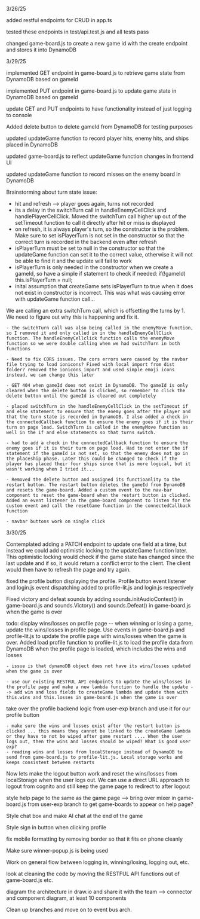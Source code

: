 3/26/25

added restful endpoints for CRUD in app.ts

tested these endpoints in test/api.test.js and all tests pass

changed game-board.js to create a new game id with the create endpoint
and stores it into DynamoDB


3/29/25 

implemented GET endpoint in game-board.js to retrieve game state from DynamoDB based on gameId 

implemented PUT endpoint in game-board.js to update game state in DynamoDB based on gameId 

update GET and PUT endpoints to have functionality instead of just logging to console 

Added delete button to delete gameId from DynamoDB for testing purposes 

updated updateGame function to record player hits, enemy hits, and ships placed in DynamoDB  

updated game-board.js to reflect updateGame function changes in frontend UI 

updated updateGame function to record misses on the enemy board in DynamoDB 

Brainstorming about turn state issue: 
- hit and refresh --> player goes again, turns not recorded 
- its a delay in the switchTurn call in handleEnemyCellClick and handlePlayerCellClick. Moved the switchTurn call higher up out of the setTimeout function to call it directly after hit or miss is displayed 
- on refresh, it is always player's turn, so the constructor is the problem. Make sure to set isPlayerTurn is not set in the constructor so that the correct turn is recorded in the backend even after refresh
- isPlayerTurn must be set to null in the constructor so that the updateGame function can set it to the correct value, otherwise it will not be able to find it and the update will fail to work 
- isPlayerTurn is only needed in the constructor when we create a gameId, so have a simple if statement to check if needed: if(!gameId) this.isPlayerTurn = null; 
- inital assumption that createGame sets isPlayerTurn to true when it does not exist in constructor is incorrect. This was what was causing error with updateGame function call... 


We are calling an extra switchTurn call, which is offsetting the turns by 1. We need to figure out why this is happening and fix it.  

    - the switchTurn call was also being called in the enemyMove function, so I removed it and only called in in the handleEnemyCellClick function. The handleEnemyCellclick function calls the enemyMove function so we were double calling when we had switchTurn in both functions 

    - Need to fix CORS issues. The cors errors were caused by the navbar file trying to load ionicons? Fixed with local import from dist folder? removed the ionicons import and used simple emoji icons instead, we can change this later

    - GET 404 when gameId does not exist in DynamoDB. The gameId is only cleared when the delete button is clicked, so remember to click the delete button until the gameId is cleared out completely  

    - placed switchTurn in the handleEnemyCellClick in the setTimeout if and else statement to ensure that the enemy goes after the player and that the turn state is recorded in DynamoDB. I also added a check in the connectedCallback function to ensure the enemy goes if it is their turn on page load. SwitchTurn is called in the enemyMove function as well in the if and else statements so that turns switch. 

    - had to add a check in the connectedCallback function to ensure the enemy goes if it is their turn on page load. Had to not enter the if statement if the gameId is not set, so that the enemy does not go in the placeship phase. Later this could be changed to check if the player has placed their four ships since that is more logical, but it wasn't working when I tried it... 

    - Removed the delete button and assigned its functioanlity to the restart button. The restart button deletes the gameId from DynamoDB and resets the game-board. Added a custom event to the nav-bar component to reset the game-board when the restart button is clicked. Added an event listener in the game-board component to listen for the custom event and call the resetGame function in the connectedCallback function 

    - navbar buttons work on single click

3/30/25 

Contemplated adding a PATCH endpoint to update one field at a time, but instead we could add optimistic locking to the updateGame function later. This optimistic locking would check if the game state has changed since the last update and if so, it would return a conflict error to the client. The client would then have to refresh the page and try again. 

fixed the profile button displaying the profile. Profile button event listener and login.js event dispatching added to profile-lit.js and login.js respectively

 

Fixed victory and defeat sounds by adding sounds.initAudioContext() in game-board.js and sounds.Victory() and sounds.Defeat() in game-board.js when the game is over 


todo: display wins/losses on profile page -- when winning or losing a game, update the wins/losses in profile page. Use events in game-board.js and profile-lit.js to update the profile page with wins/losses when the game is over. Added load profile function to profile-lit.js to load the profile data from DynamoDB when the profile page is loaded, which includes the wins and losses 

    - issue is that dynamoDB object does not have its wins/losses updated when the game is over 

    - use our existing RESTFUL API endpoints to update the wins/losses in the profile page and make a new lambda function to handle the update --> add win and loss fields to createGame lambda and update them with this.wins and this.losses in game-board.js when the game is over
    


take over the profile backend logic from user-exp branch and use it for our profile button 

    - make sure the wins and losses exist after the restart button is clicked ... this means they cannot be linked to the createGame lambda or they have to not be wiped after game restart .... When the user logs out, then the wins and losses should be wiped? What is good user exp? 
    - reading wins and losses from localStorage instead of DynamoDB to send from game-board.js to profile-lit.js. Local storage works and keeps consistent between restarts 

Now lets make the logout button work and reset the wins/losses from localStorage when the user logs out. We can use a direct URL approach to logout from cognito and still keep the game page to redirect to after logout 



style help page to the same as the game page --> bring over mixer in game-board.js from user-exp branch to get game-boards to appear on help page? 

Style chat box and make AI chat at the end of the game 

Style sign in button when clicking profile 

fix mobile formatting by removing border so that it fits on phone cleanly 

Make sure winner-popup.js is being used 

Work on general flow between logging in, winning/losing, logging out, etc. 

look at cleaning the code by moving the RESTFUL API functions out of game-board.js etc. 

diagram the architecture in draw.io and share it with the team --> connector and component diagram, at least 10 components 

Clean up branches and move on to event bus arch. 
